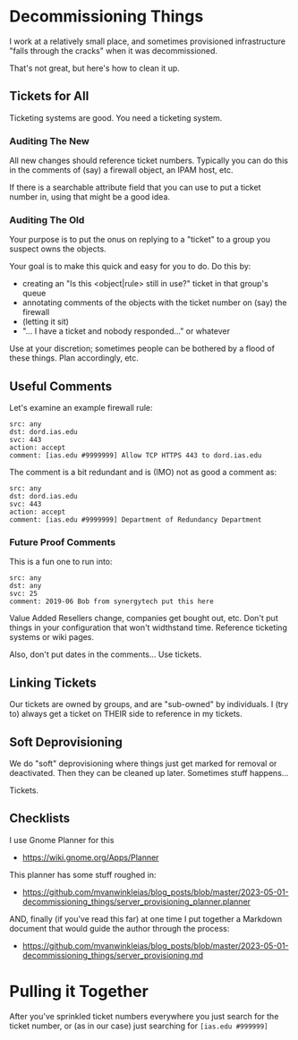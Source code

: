 # Decommissioning Things	

I work at a relatively small place, and sometimes provisioned infrastructure
"falls through the cracks" when it was decommissioned.

That's not great, but here's how to clean it up.

## Tickets for All

Ticketing systems are good.  You need a ticketing system.


### Auditing The New

All new changes should reference ticket numbers.  Typically you can do this
in the comments of (say) a firewall object, an IPAM host, etc.

If there is a searchable attribute field that you can use to put a ticket number
in, using that might be a good idea.

### Auditing The Old

Your purpose is to put the onus on replying to a "ticket" to a group
you suspect owns the objects.

Your goal is to make this quick and easy for you to do.  Do this by:

* creating an "Is this <object|rule> still in use?" ticket in that
group's queue
* annotating comments of the objects with the ticket number on (say) the firewall
* (letting it sit)
* "... I have a ticket and nobody responded..." or whatever

Use at your discretion; sometimes people can be bothered by a flood of these things.  Plan accordingly, etc.

## Useful Comments

Let's examine an example firewall rule:

```
src: any
dst: dord.ias.edu
svc: 443
action: accept
comment: [ias.edu #9999999] Allow TCP HTTPS 443 to dord.ias.edu
```

The comment is a bit redundant and is (IMO) not as good a comment as:

```
src: any
dst: dord.ias.edu
svc: 443
action: accept
comment: [ias.edu #9999999] Department of Redundancy Department
```

### Future Proof Comments

This is a fun one to run into:

```
src: any
dst: any
svc: 25
comment: 2019-06 Bob from synergytech put this here
```

Value Added Resellers change, companies get bought out, etc.  Don't put things
in your configuration that won't widthstand time.  Reference ticketing systems
or wiki pages.

Also, don't put dates in the comments... Use tickets.

## Linking Tickets

Our tickets are owned by groups, and are "sub-owned" by individuals.  I (try to) always get a ticket on THEIR side to reference in my tickets.

## Soft Deprovisioning

We do "soft" deprovisioning where things just get marked for removal or deactivated.
Then they can be cleaned up later.  Sometimes stuff happens...

Tickets.

## Checklists

I use Gnome Planner for this

* https://wiki.gnome.org/Apps/Planner

This planner has some stuff roughed in:

* https://github.com/mvanwinkleias/blog_posts/blob/master/2023-05-01-decommissioning_things/server_provisioning_planner.planner

AND, finally (if you've read this far) at one time I put together a Markdown document
that would guide the author through the process:

* https://github.com/mvanwinkleias/blog_posts/blob/master/2023-05-01-decommissioning_things/server_provisioning.md

# Pulling it Together

After you've sprinkled ticket numbers everywhere you just search for the ticket number,
or (as in our case) just searching for ```[ias.edu #999999]```
